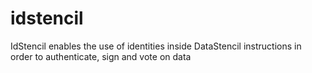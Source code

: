 # idstencil
IdStencil enables the use of identities inside DataStencil instructions in order to authenticate, sign and vote on data
